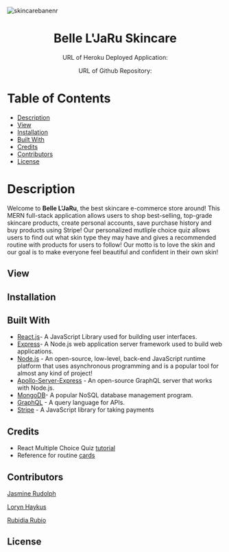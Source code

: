 ![skincarebanenr](https://www.bodezethaimassage.com/wp-content/uploads/2018/09/banner-design3.jpg)

## <h1 align='center'> Belle L'JaRu Skincare </h1>

<p align='center'> URL of Heroku Deployed Application: </p>
<p align='center'> URL of Github Repository: </p>

# Table of Contents
- [Description](#description)
- [View](#view)
- [Installation](#installation)
- [Built With](#builtwith)
- [Credits](#credits)
- [Contributors](#contributors)
- [License](#license)

# Description
Welcome to **Belle L'JaRu**, the best skincare e-commerce store around! This MERN full-stack application allows users to shop best-selling, top-grade skincare products, create personal accounts, save purchase history and buy products using Stripe! Our personalized mutliple choice quiz allows users to find out what skin type they may have and gives a recommended routine with products for users to follow! Our motto is to love the skin and our goal is to make everyone feel beautiful and confident in their own skin!


## View

## Installation

## Built With
- [React.js](https://reactjs.org/)- A JavaScript Library used for building user interfaces.
- [Express](https://expressjs.com/)- A Node.js web application server framework used to build web applications.
- [Node.js](https://nodejs.dev/learn) - An open-source, low-level, back-end JavaScript runtime platform that uses asynchronous programming and is a popular tool for almost any kind of project!
- [Apollo-Server-Express](https://www.npmjs.com/package/apollo-server-express) - An open-source GraphQL server that works with Node.js.
- [MongoDB](https://www.mongodb.com/)- A popular NoSQL database management program.
- [GraphQL](https://graphql.org/) - A query language for APIs.
- [Stripe](https://stripe.com/docs/stripe-js) - A JavaScript library for taking payments

## Credits
- React Multiple Choice Quiz [tutorial](https://mitchgavan.com/react-quiz/)
- Reference for routine [cards](https://github.com/irfanabliz/personality-test-react)


## Contributors

[Jasmine Rudolph](https://github.com/jazcr)

[Loryn Haykus](https://github.com/lhaykus)

[Rubidia Rubio](https://github.com/rubiocode)


## License
